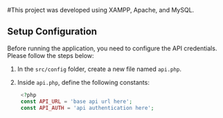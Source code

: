 #This project was developed using XAMPP, Apache, and MySQL.

## Setup Configuration

Before running the application, you need to configure the API credentials. Please follow the steps below:

1. In the `src/config` folder, create a new file named `api.php`.

2. Inside `api.php`, define the following constants:

   ```php
    <?php
    const API_URL = 'base api url here';
    const API_AUTH = 'api authentication here';

